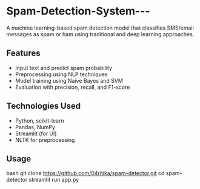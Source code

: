# Spam-Detection-System---
A machine learning-based spam detection model that classifies SMS/email messages as spam or ham using traditional and deep learning approaches.

## Features
- Input text and predict spam probability
- Preprocessing using NLP techniques
- Model training using Naive Bayes and SVM
- Evaluation with precision, recall, and F1-score

## Technologies Used
- Python, scikit-learn
- Pandas, NumPy
- Streamlit (for UI)
- NLTK for preprocessing

## Usage
bash
git clone https://github.com/04ritika/spam-detector.git
cd spam-detector
streamlit run app.py
